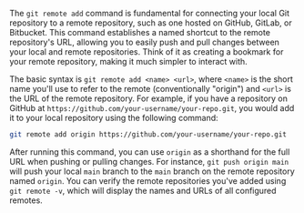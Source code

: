 The `git remote add` command is fundamental for connecting your local Git repository to a remote repository, such as one hosted on GitHub, GitLab, or Bitbucket. This command establishes a named shortcut to the remote repository's URL, allowing you to easily push and pull changes between your local and remote repositories. Think of it as creating a bookmark for your remote repository, making it much simpler to interact with.

The basic syntax is `git remote add <name> <url>`, where `<name>` is the short name you'll use to refer to the remote (conventionally "origin") and `<url>` is the URL of the remote repository. For example, if you have a repository on GitHub at `https://github.com/your-username/your-repo.git`, you would add it to your local repository using the following command:

```bash
git remote add origin https://github.com/your-username/your-repo.git
```

After running this command, you can use `origin` as a shorthand for the full URL when pushing or pulling changes. For instance, `git push origin main` will push your local `main` branch to the `main` branch on the remote repository named `origin`. You can verify the remote repositories you've added using `git remote -v`, which will display the names and URLs of all configured remotes.